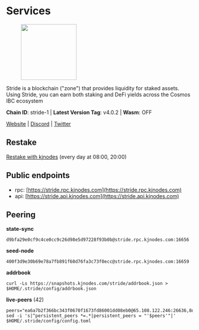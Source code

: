# Services

<figure><img src="https://raw.githubusercontent.com/kj89/testnet_manuals/main/pingpub/logos/stride.png" width="150" alt=""><figcaption></figcaption></figure>

Stride is a blockchain ("zone") that provides liquidity for staked assets.  Using Stride, you can earn both staking and DeFi yields across the Cosmos IBC ecosystem

**Chain ID**: stride-1 | **Latest Version Tag**: v4.0.2 | **Wasm**: OFF

[Website](https://stride.zone) | [Discord](https://discord.gg/mzQZ8dAE7u) | [Twitter](https://twitter.com/stride_zone)

## Restake

[Restake with kjnodes](https://restake.app/stride/stridevaloper1j8gkhtllnp252l6g6zwzea30e7pvzqttr9768n) (every day at 08:00, 20:00)
## Public endpoints

* rpc: [https://stride.rpc.kjnodes.com](https://stride.rpc.kjnodes.com)
* api: [https://stride.api.kjnodes.com](https://stride.api.kjnodes.com)

## Peering

**state-sync**

```
d9bfa29e0cf9c4ce0cc9c26d98e5d97228f93b0b@stride.rpc.kjnodes.com:16656
```

**seed-node**

```
400f3d9e30b69e78a7fb891f60d76fa3c73f0ecc@stride.rpc.kjnodes.com:16659
```

**addrbook**
```
curl -Ls https://snapshots.kjnodes.com/stride/addrbook.json > $HOME/.stride/config/addrbook.json
```

**live-peers** (42)
```
peers="ea6a7b2f366bc343f0670f1673fd86001dd08eb0@65.108.122.246:26636,8d7d0f32d53467c4d5e8871faf4ec58ea970fed2@157.90.179.182:26456,d36ac7580cc8907a00b0add8c3b047caea6df4ed@107.155.67.202:26636,c4688bb34164eacacaa374bc7440b87986dd87ac@162.251.235.252:26656,f420eab70caad310ad6cc1990c977cadf193264c@51.159.80.121:6000,df3f533e6b9776c11f08da804edcb810cbdd2080@65.108.234.23:12256,b6bbf3fce8563bf55cee37776d1cfc3e6692c7e6@167.235.1.101:26656,4d17c6e85a1e6282efee950ff3dfe85b4b043f0f@148.251.51.144:26656,698ecde23465c1d01d02cc364f36426d259ba1f0@192.99.247.170:26656,950da031d9536b9fbd0e9f0c70d65740d11d0111@192.118.76.122:26656,b212d5740b2e11e54f56b072dc13b6134650cfb5@164.152.160.97:26656,28db7a664e95241930c5680ad2e1480bed3fb99f@198.244.178.213:26656,463b1dc6903455575079572fb23407be586f2a4b@185.16.39.37:26656,e37c0178e07c5de335c0e6293fec39b473e7f1e1@65.109.52.178:26656,5093547fdf0430143ac66b4ee55d80e6542a6c10@217.174.247.163:26656,1ec2a654e00e22279ee50f13f074f2bce7218681@15.235.114.194:10156,1e0e88fac793f68822d3ea8e952f2dc0f4c1ca57@142.132.135.125:20656,7ee622727088106f07402fa1e9004fdb2d504bf6@176.9.188.21:51656,68f8dd5372e444bef54f94a62f970c6982aeaae7@51.38.52.188:26639,8602d85bc570686ef255370177a92569e1ba4aa2@54.38.38.40:26639,18704d8ffb35d412adb3fb8eea62c894cf175e75@86.48.26.130:26656,93d7b9da65d31e052027abf20fab35ff31d3d826@195.20.240.90:26656,a757fc9ea95a7f643d392ec9fdaa31cbf06e76d9@195.3.221.21:12256,6a6a70719d44dfdaa74a074f017dc1f1ff23da62@146.59.0.123:6000,6856de6f0c70a850db2b58deb43d568fced4a524@35.208.90.201:26656,d13d51e660dbd89d6660ac9b61957c5e727efdae@135.181.130.145:6000,01899588499352857c214c50451c5fa59744ace2@88.99.161.228:26656,d77e7918b9f9e21ee60a8e03075ca3e5f7353912@162.55.4.253:26656,0e202ae079fb8b1849993ef6e6e6bd012b10374f@46.4.81.204:45656,d056dcd5ac8dddb23e2962a5ade6ee51f9bfd785@162.19.89.8:10456,d9bfa29e0cf9c4ce0cc9c26d98e5d97228f93b0b@65.109.88.38:16656,022fd83f945fe03f9155fced534c90b5ce8db979@65.109.23.238:36656,9ee75491e354965d8bfd8434aa093f8613bc1dce@65.108.238.103:12256,a3f95b0b15c31a68a7535f6068c4e14b95e90dcf@65.109.92.240:21016,f5e00226bf8a3854ba06e9b2f2e9b9ac0ecc8414@146.59.52.39:24095,157000d06040f2a7b981c6f062da0c9da0e6e6af@194.163.163.0:26656,04b797b5a56fb939a97a3c7d9c3230d09b85e8d7@93.189.30.118:26656,2c1f55e905c7425f995947e2d600ca5ac863b8c1@15.235.53.91:13456,777274fb08ed48a4e027664e2576a8460272e43c@15.235.115.153:26656,8ade90b45b991088c92e8583e8bc93589d6cd81e@84.244.95.247:26656,15bc324fbf6ed5347d9a6450bb73f7251c3f2b95@116.203.94.204:27012,8cddcfa2ebcd25df7116f18bdbb0b22ae41392a6@65.108.193.133:16656"
sed -i 's|^persistent_peers *=.*|persistent_peers = "'$peers'"|' $HOME/.stride/config/config.toml
```
